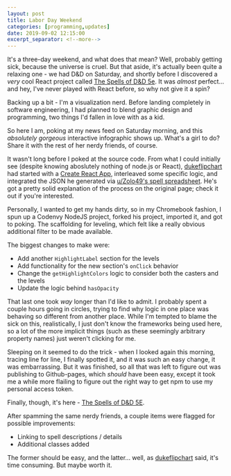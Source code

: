 ```yaml
---
layout: post
title: Labor Day Weekend
categories: [programming,updates]
date: 2019-09-02 12:15:00
excerpt_separator: <!--more-->
---
```


It's a three-day weekend, and what does that mean? Well, probably getting sick, because the universe is cruel. But that aside, it's actually been quite a relaxing one - we had D&D on Saturday, and shortly before I discovered a *very* cool React project called [The Spells of D&D 5e](https://dukeflipchart.github.io/dndspells/). It was *almost* perfect... and hey, I've never played with React before, so why not give it a spin?

<!--more-->

Backing up a bit - I'm a visualization nerd. Before landing completely in software engineering, I had planned to blend graphic design and programming, two things I'd fallen in love with as a kid.

So here I am, poking at my news feed on Saturday morning, and this *absolutely gorgeous* interactive infographic shows up. What's a girl to do? Share it with the rest of her nerdy friends, of course.

It wasn't long before I poked at the source code. From what I could initially see (despite knowing aboslutely nothing of node.js or React), [dukeflipchart](http://github.com/dukeflipchart) had started with a [Create React App](https://github.com/facebook/create-react-app), interleaved some specific logic, and integrated the JSON he generated via [u/Zolo49's spell spreadsheet](https://www.reddit.com/r/DnD/comments/2qs89e/5e_spell_reference_sheets_are_done/). He's got a pretty solid explanation of the process on the original page; check it out if you're interested.

Personally, I wanted to get my hands dirty, so in my Chromebook fashion, I spun up a Codenvy NodeJS project, forked his project, imported it, and got to poking. The scaffolding for leveling, which felt like a really obvious additional filter to be made available.

The biggest changes to make were:
- Add another `HighlightLabel` section for the levels
- Add functionality for the new section's `onClick` behavior
- Change the `getHighlightColors` logic to consider both the casters and the levels
- Update the logic behind `hasOpacity`

That last one took *way* longer than I'd like to admit. I probably spent a couple hours going in circles, trying to find why logic in one place was behaving so different from another place. While I'm tempted to blame the sick on this, realistically, I just don't know the frameworks being used here, so a lot of the more implicit things (such as these seemingly arbitrary property names) just weren't clicking for me.

Sleeping on it seemed to do the trick - when I looked again this morning, tracing line for line, I finally spotted it, and it was such an easy change, it was embarrassing. But it was finished, so all that was left to figure out was publishing to Github-pages, which *should* have been easy, except it took me a while more flailing to figure out the right way to get npm to use my personal access token.

Finally, though, it's here - [The Spells of D&D 5E](https://jenrsparks.github.io/dndspells/).

After spamming the same nerdy friends, a couple items were flagged for possible improvements:
- Linking to spell descriptions / details
- Additional classes added

The former should be easy, and the latter... well, as [dukeflipchart](http://github.com/dukeflipchart) said, it's time consuming. But maybe worth it.